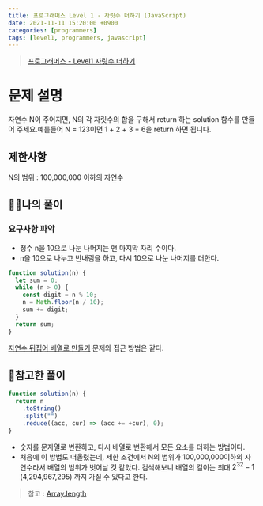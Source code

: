 ```yaml
---
title: 프로그래머스 Level 1 - 자릿수 더하기 (JavaScript)
date: 2021-11-11 15:20:00 +0900
categories: [programmers]
tags: [level1, programmers, javascript]
---
```


> [프로그래머스 - Level1 자릿수 더하기](https://programmers.co.kr/learn/courses/30/lessons/12931)

# 문제 설명

자연수 N이 주어지면, N의 각 자릿수의 합을 구해서 return 하는 solution 함수를 만들어 주세요.예를들어 N = 123이면 1 + 2 + 3 = 6을 return 하면 됩니다.

## 제한사항

N의 범위 : 100,000,000 이하의 자연수

## 🙋‍♂️나의 풀이

### 요구사항 파악

- 정수 n을 10으로 나눈 나머지는 맨 마지막 자리 수이다.
- n을 10으로 나누고 반내림을 하고, 다시 10으로 나눈 나머지를 더한다.

```javascript
function solution(n) {
  let sum = 0;
  while (n > 0) {
    const digit = n % 10;
    n = Math.floor(n / 10);
    sum += digit;
  }
  return sum;
}
```

[자연수 뒤집어 배열로 만들기](https://han-joon-hyeok.github.io/posts/programmers-reverse-natural-number/) 문제와 접근 방법은 같다.

## 👀참고한 풀이

```javascript
function solution(n) {
  return n
    .toString()
    .split("")
    .reduce((acc, cur) => (acc += +cur), 0);
}
```

- 숫자를 문자열로 변환하고, 다시 배열로 변환해서 모든 요소를 더하는 방법이다.
- 처음에 이 방법도 떠올렸는데, 제한 조건에서 N의 범위가 100,000,000이하의 자연수라서 배열의 범위가 벗어날 것 같았다. 검색해보니 배열의 길이는 최대 $2^{32} - 1$ (4,294,967,295) 까지 가질 수 있다고 한다.

> 참고 : [Array.length](https://developer.mozilla.org/ko/docs/Web/JavaScript/Reference/Global_Objects/Array/length)
